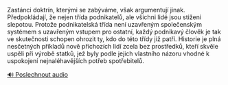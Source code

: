 
Zastánci doktrín, kterými se zabýváme, však argumentují jinak. Předpokládají, že nejen třída podnikatelů, ale všichni lidé jsou stiženi slepotou. Protože podnikatelská třída není uzavřeným společenským systémem s uzavřeným vstupem pro ostatní, každý podnikavý člověk je tak ve skutečnosti schopen ohrozit ty, kdo do této třídy již patří. Historie je plná nesčetných příkladů nově příchozích lidí zcela bez prostředků, kteří skvěle uspěli při výrobě statků, jež byly podle jejich vlastního názoru vhodné k uspokojení nejnaléhavějších potřeb spotřebitelů.

[🔊 Poslechnout audio](/data/7-paragraphs/audio/chapter_104/para_007-Zastnci-doktrn-ktermi-se-zabvme-vak-argume.mp3)
